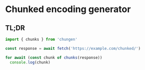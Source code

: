# Chunked encoding generator

## TL;DR

```typescript
import { chunks } from 'chungen'

const response = await fetch('https://example.com/chunked/')

for await (const chunk of chunks(response))
  console.log(chunk)
```
